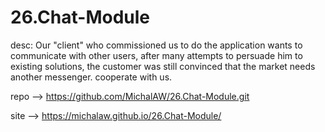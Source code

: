 # 26.Chat-Module
desc:
Our "client" who commissioned us to do the application wants to communicate with other users, after many attempts to persuade him to existing solutions, the customer was still convinced that the market needs another messenger. cooperate with us.

repo --> https://github.com/MichalAW/26.Chat-Module.git

site --> https://michalaw.github.io/26.Chat-Module/
